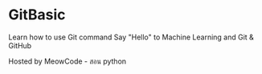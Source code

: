 # GitBasic
Learn how to use Git command
Say "Hello" to Machine Learning and Git & GitHub

Hosted by MeowCode - สอน python
